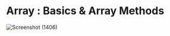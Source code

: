 # Array : Basics & Array Methods 
![Screenshot (1406)](https://user-images.githubusercontent.com/101398263/221602795-578830a4-4ec4-4103-a7c1-5dc3f50791d2.png)
